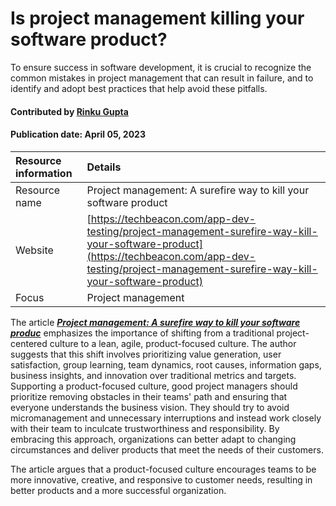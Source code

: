# Is project management killing your software product?

<!--deck text start-->
To ensure success in software development, it is crucial to recognize the common mistakes in project management that can result in failure, and to identify and adopt best practices that help avoid these pitfalls.
<!--deck text end-->

#### Contributed by [Rinku Gupta](https://github.com/rinkug)
#### Publication date: April 05, 2023

Resource information | Details 
:--- | :--- 
Resource name | Project management: A surefire way to kill your software product
Website  | [https://techbeacon.com/app-dev-testing/project-management-surefire-way-kill-your-software-product](https://techbeacon.com/app-dev-testing/project-management-surefire-way-kill-your-software-product)
Focus | Project management

The article ***[Project management: A surefire way to kill your software produc](https://techbeacon.com/app-dev-testing/project-management-surefire-way-kill-your-software-product)*** emphasizes the importance of shifting from a traditional project-centered culture to a lean, agile, product-focused culture. The author suggests that this shift involves prioritizing value generation, user satisfaction, group learning, team dynamics, root causes, information gaps, business insights, and innovation over traditional metrics and targets. Supporting a product-focused culture, good project managers should prioritize removing obstacles in their teams' path and ensuring that everyone understands the business vision. They should try to avoid micromanagement and unnecessary interruptions and instead work closely with their team to inculcate trustworthiness and responsibility. By embracing this approach, organizations can better adapt to changing circumstances and deliver products that meet the needs of their customers.

The article argues that a product-focused culture encourages teams to be more innovative, creative, and responsive to customer needs, resulting in better products and a more successful organization.

<!---
Publish: yes
Topics: software engineering, strategies for more effective teams
Pinned: no
RSS update: 2023-04-05
--->
